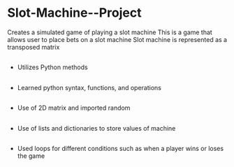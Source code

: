 # Slot-Machine--Project
Creates a simulated game of playing a slot machine
This is a game that allows user to place bets on a slot machine
Slot machine is represented as a transposed matrix

##
* Utilizes Python methods 
##
* Learned python syntax, functions, and operations
##
* Use of 2D matrix and imported random 
##
* Use of lists and dictionaries to store values of machine 
##
* Used loops for different conditions such as when a player wins or loses the game
